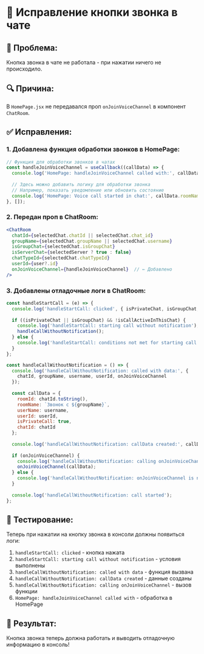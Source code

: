 # 🔧 Исправление кнопки звонка в чате

## 🐛 **Проблема:**
Кнопка звонка в чате не работала - при нажатии ничего не происходило.

## 🔍 **Причина:**
В `HomePage.jsx` не передавался проп `onJoinVoiceChannel` в компонент `ChatRoom`.

## ✅ **Исправления:**

### 1. **Добавлена функция обработки звонков в HomePage:**
```javascript
// Функция для обработки звонков в чатах
const handleJoinVoiceChannel = useCallback((callData) => {
  console.log('HomePage: handleJoinVoiceChannel called with:', callData);
  
  // Здесь можно добавить логику для обработки звонка
  // Например, показать уведомление или обновить состояние
  console.log('HomePage: Voice call started in chat:', callData.roomName);
}, []);
```

### 2. **Передан проп в ChatRoom:**
```jsx
<ChatRoom
  chatId={selectedChat.chatId || selectedChat.chat_id}
  groupName={selectedChat.groupName || selectedChat.username}
  isGroupChat={selectedChat.isGroupChat}
  isServerChat={selectedServer ? true : false}
  chatTypeId={selectedChat.chatTypeId}
  userId={user?.id}
  onJoinVoiceChannel={handleJoinVoiceChannel}  // ← Добавлено
/>
```

### 3. **Добавлены отладочные логи в ChatRoom:**
```javascript
const handleStartCall = (e) => {
  console.log('handleStartCall: clicked', { isPrivateChat, isGroupChat, isCallActiveInThisChat, otherUserInCall });
  
  if ((isPrivateChat || isGroupChat) && !isCallActiveInThisChat) {
    console.log('handleStartCall: starting call without notification');
    handleCallWithoutNotification();
  } else {
    console.log('handleStartCall: conditions not met for starting call');
  }
};

const handleCallWithoutNotification = () => {
  console.log('handleCallWithoutNotification: called with data:', { 
    chatId, groupName, username, userId, onJoinVoiceChannel 
  });
  
  const callData = {
    roomId: chatId.toString(),
    roomName: `Звонок с ${groupName}`,
    userName: username,
    userId: userId,
    isPrivateCall: true,
    chatId: chatId
  };
  
  console.log('handleCallWithoutNotification: callData created:', callData);
  
  if (onJoinVoiceChannel) {
    console.log('handleCallWithoutNotification: calling onJoinVoiceChannel');
    onJoinVoiceChannel(callData);
  } else {
    console.log('handleCallWithoutNotification: onJoinVoiceChannel is not available');
  }
  
  console.log('handleCallWithoutNotification: call started');
};
```

## 🧪 **Тестирование:**

Теперь при нажатии на кнопку звонка в консоли должны появиться логи:
1. `handleStartCall: clicked` - кнопка нажата
2. `handleStartCall: starting call without notification` - условия выполнены
3. `handleCallWithoutNotification: called with data` - функция вызвана
4. `handleCallWithoutNotification: callData created` - данные созданы
5. `handleCallWithoutNotification: calling onJoinVoiceChannel` - вызов функции
6. `HomePage: handleJoinVoiceChannel called with` - обработка в HomePage

## 🚀 **Результат:**
Кнопка звонка теперь должна работать и выводить отладочную информацию в консоль!




